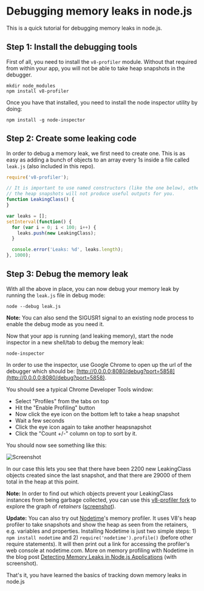 # Debugging memory leaks in node.js

This is a quick tutorial for debugging memory leaks in node.js.

## Step 1: Install the debugging tools

First of all, you need to install the `v8-profiler` module. Without that
required from within your app, you will not be able to take heap snapshots
in the debugger.

```
mkdir node_modules
npm install v8-profiler
```

Once you have that installed, you need to install the node inspector utility
by doing:

```
npm install -g node-inspector
```

## Step 2: Create some leaking code

In order to debug a memory leak, we first need to create one. This is as easy
as adding a bunch of objects to an array every 1s inside a file called `leak.js`
(also included in this repo).

``` javascript
require('v8-profiler');

// It is important to use named constructors (like the one below), otherwise
// the heap snapshots will not produce useful outputs for you.
function LeakingClass() {
}

var leaks = [];
setInterval(function() {
  for (var i = 0; i < 100; i++) {
    leaks.push(new LeakingClass);
  }

  console.error('Leaks: %d', leaks.length);
}, 1000);
```

## Step 3: Debug the memory leak

With all the above in place, you can now debug your memory leak by running the
`leak.js` file in debug mode:

```
node --debug leak.js
```

**Note:** You can also send the SIGUSR1 signal to an existing node process to
enable the debug mode as you need it.

Now that your app is running (and leaking memory), start the node inspector in
a new shell/tab to debug the memory leak:

```
node-inspector
```

In order to use the inspector, use Google Chrome to open up the url of the
debugger which should be: [http://0.0.0.0:8080/debug?port=5858](http://0.0.0.0:8080/debug?port=5858).

You should see a typical Chrome Developer Tools window:

* Select "Profiles" from the tabs on top
* Hit the "Enable Profiling" button
* Now click the eye icon on the bottom left to take a heap snapshot
* Wait a few seconds
* Click the eye icon again to take another heapsnapshot
* Click the "Count +/-" column on top to sort by it.

You should now see something like this:

![Screenshot](https://github.com/felixge/node-memory-leak-tutorial/raw/master/screenshot.png)

In our case this lets you see that there have been 2200 new LeakingClass
objects created since the last snapshot, and that there are 29000 of them
total in the heap at this point.

**Note:** In order to find out which objects prevent your LeakingClass instances from
being garbage collected, you can use this [v8-profiler fork](https://github.com/fgnass/v8-profiler)
to explore the graph of _retainers_ ([screenshot](http://fgnass.posterous.com/finding-memory-leaks-in-nodejs-applications)).


**Update:** You can also try out [Nodetime](http://nodetime.com)'s memory profiler. It uses V8's heap profiler to take snapshots and show the heap as seen from the retainers, e.g. variables and properties. Installing Nodetime is just two simple steps: 1) `npm install nodetime` and 2) `require('nodetime').profile()` (before other require statements). It will then print out a link for accessing the profiler's web console at nodetime.com. More on memory profiling with Nodetime in the blog post [
Detecting Memory Leaks in Node.js Applications](http://nodetime.com/blog/detecting-memory-leaks-in-nodejs-apps) (with screenshot). 


That's it, you have learned the basics of tracking down memory leaks in
node.js
